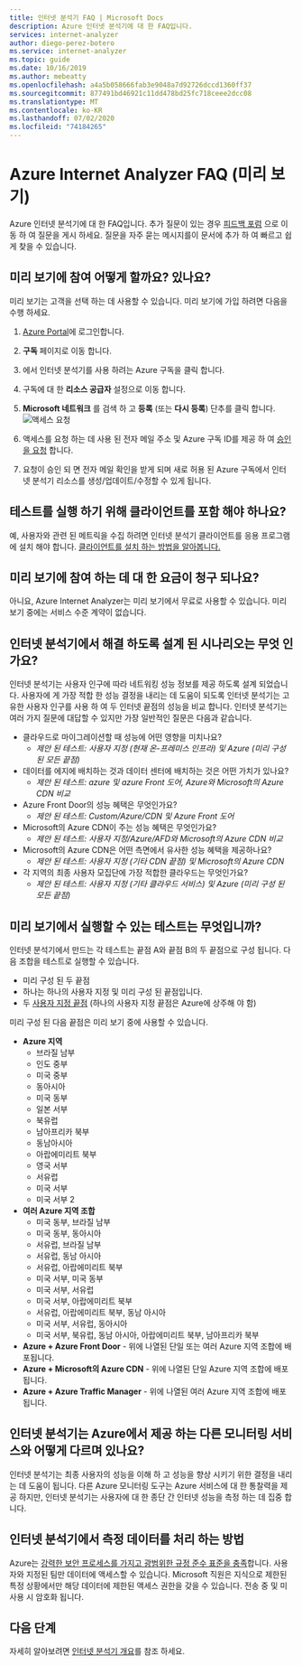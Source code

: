 ```yaml
---
title: 인터넷 분석기 FAQ | Microsoft Docs
description: Azure 인터넷 분석기에 대 한 FAQ입니다.
services: internet-analyzer
author: diego-perez-botero
ms.service: internet-analyzer
ms.topic: guide
ms.date: 10/16/2019
ms.author: mebeatty
ms.openlocfilehash: a4a5b058666fab3e9048a7d92726dccd1360ff37
ms.sourcegitcommit: 877491bd46921c11dd478bd25fc718ceee2dcc08
ms.translationtype: MT
ms.contentlocale: ko-KR
ms.lasthandoff: 07/02/2020
ms.locfileid: "74184265"
---
```

# <a name="azure-internet-analyzer-faq-preview"></a>Azure Internet Analyzer FAQ (미리 보기)

Azure 인터넷 분석기에 대 한 FAQ입니다. 추가 질문이 있는 경우 [피드백 포럼](https://aka.ms/internetAnalyzerFeedbackForum) 으로 이동 하 여 질문을 게시 하세요. 질문을 자주 묻는 메시지를이 문서에 추가 하 여 빠르고 쉽게 찾을 수 있습니다.

## <a name="how-do-i-participate-in-the-preview"></a>미리 보기에 참여 어떻게 할까요? 있나요?

미리 보기는 고객을 선택 하는 데 사용할 수 있습니다. 미리 보기에 가입 하려면 다음을 수행 하세요.

1. [Azure Portal](https://ms.portal.azure.com)에 로그인합니다.
2. **구독** 페이지로 이동 합니다.
3. 에서 인터넷 분석기를 사용 하려는 Azure 구독을 클릭 합니다.
4. 구독에 대 한 **리소스 공급자** 설정으로 이동 합니다.
5. **Microsoft 네트워크** 를 검색 하 고 **등록** (또는 **다시 등록**) 단추를 클릭 합니다.
![액세스 요청](./media/ia-faq/request-preview-access.png)

6. 액세스를 요청 하는 데 사용 된 전자 메일 주소 및 Azure 구독 ID를 제공 하 여 [승인을 요청](https://aka.ms/internetAnalyzerContact) 합니다.
7. 요청이 승인 되 면 전자 메일 확인을 받게 되며 새로 허용 된 Azure 구독에서 인터넷 분석기 리소스를 생성/업데이트/수정할 수 있게 됩니다.

## <a name="do-i-need-to-embed-the-client-to-run-a-test"></a>테스트를 실행 하기 위해 클라이언트를 포함 해야 하나요?

예, 사용자와 관련 된 메트릭을 수집 하려면 인터넷 분석기 클라이언트를 응용 프로그램에 설치 해야 합니다. [클라이언트를 설치 하는 방법을 알아봅니다.](internet-analyzer-embed-client.md) 

## <a name="do-i-get-billed-for-participating-in-the-preview"></a>미리 보기에 참여 하는 데 대 한 요금이 청구 되나요?
아니요, Azure Internet Analyzer는 미리 보기에서 무료로 사용할 수 있습니다. 미리 보기 중에는 서비스 수준 계약이 없습니다.

## <a name="what-scenarios-is-internet-analyzer-designed-to-address"></a>인터넷 분석기에서 해결 하도록 설계 된 시나리오는 무엇 인가요?

인터넷 분석기는 사용자 인구에 따라 네트워킹 성능 정보를 제공 하도록 설계 되었습니다. 사용자에 게 가장 적합 한 성능 결정을 내리는 데 도움이 되도록 인터넷 분석기는 고유한 사용자 인구를 사용 하 여 두 인터넷 끝점의 성능을 비교 합니다. 인터넷 분석기는 여러 가지 질문에 대답할 수 있지만 가장 일반적인 질문은 다음과 같습니다.

* 클라우드로 마이그레이션할 때 성능에 어떤 영향을 미치나요? 
    * *제안 된 테스트: 사용자 지정 (현재 온-프레미스 인프라) 및 Azure (미리 구성 된 모든 끝점)*
* 데이터를 에지에 배치하는 것과 데이터 센터에 배치하는 것은 어떤 가치가 있나요? 
    *  *제안 된 테스트: azure 및 azure Front 도어, Azure와 Microsoft의 Azure CDN 비교*
* Azure Front Door의 성능 혜택은 무엇인가요?
    *  *제안 된 테스트: Custom/Azure/CDN 및 Azure Front 도어*
* Microsoft의 Azure CDN이 주는 성능 혜택은 무엇인가요? 
    *  *제안 된 테스트: 사용자 지정/Azure/AFD와 Microsoft의 Azure CDN 비교*
* Microsoft의 Azure CDN은 어떤 측면에서 유사한 성능 혜택을 제공하나요? 
    *  *제안 된 테스트: 사용자 지정 (기타 CDN 끝점) 및 Microsoft의 Azure CDN*
* 각 지역의 최종 사용자 모집단에 가장 적합한 클라우드는 무엇인가요? 
    *  *제안 된 테스트: 사용자 지정 (기타 클라우드 서비스) 및 Azure (미리 구성 된 모든 끝점)*

## <a name="which-tests-can-i-run-in-preview"></a>미리 보기에서 실행할 수 있는 테스트는 무엇입니까?

인터넷 분석기에서 만드는 각 테스트는 끝점 A와 끝점 B의 두 끝점으로 구성 됩니다. 다음 조합을 테스트로 실행할 수 있습니다.  
* 미리 구성 된 두 끝점
* 하나는 하나의 사용자 지정 및 미리 구성 된 끝점입니다.
* 두 [사용자 지정 끝점](internet-analyzer-custom-endpoint.md) (하나의 사용자 지정 끝점은 Azure에 상주해 야 함)

미리 구성 된 다음 끝점은 미리 보기 중에 사용할 수 있습니다.
* **Azure 지역**
    * 브라질 남부
    * 인도 중부
    * 미국 중부
    * 동아시아
    * 미국 동부
    * 일본 서부
    * 북유럽
    * 남아프리카 북부
    * 동남아시아
    * 아랍에미리트 북부
    * 영국 서부  
    * 서유럽
    * 미국 서부
    * 미국 서부 2
* **여러 Azure 지역 조합**
    * 미국 동부, 브라질 남부
    * 미국 동부, 동아시아
    * 서유럽, 브라질 남부
    * 서유럽, 동남 아시아
    * 서유럽, 아랍에미리트 북부
    * 미국 서부, 미국 동부
    * 미국 서부, 서유럽
    * 미국 서부, 아랍에미리트 북부
    * 서유럽, 아랍에미리트 북부, 동남 아시아
    * 미국 서부, 서유럽, 동아시아
    * 미국 서부, 북유럽, 동남 아시아, 아랍에미리트 북부, 남아프리카 북부 
* **Azure + Azure Front Door** - 위에 나열된 단일 또는 여러 Azure 지역 조합에 배포됩니다.
* **Azure + Microsoft의 Azure CDN** - 위에 나열된 단일 Azure 지역 조합에 배포됩니다.
* **Azure + Azure Traffic Manager** - 위에 나열된 여러 Azure 지역 조합에 배포됩니다.

## <a name="how-is-internet-analyzer-different-from-other-monitoring-services-provided-by-azure"></a>인터넷 분석기는 Azure에서 제공 하는 다른 모니터링 서비스와 어떻게 다르며 있나요?

인터넷 분석기는 최종 사용자의 성능을 이해 하 고 성능을 향상 시키기 위한 결정을 내리는 데 도움이 됩니다. 다른 Azure 모니터링 도구는 Azure 서비스에 대 한 통찰력을 제공 하지만, 인터넷 분석기는 사용자에 대 한 종단 간 인터넷 성능을 측정 하는 데 집중 합니다.

## <a name="how-is-measurement-data-handled-by-internet-analyzer"></a>인터넷 분석기에서 측정 데이터를 처리 하는 방법

Azure는 [강력한 보안 프로세스를 가지고 광범위한 규정 준수 표준을 충족](https://azure.microsoft.com/support/trust-center/)합니다. 사용자와 지정된 팀만 데이터에 액세스할 수 있습니다. Microsoft 직원은 지식으로 제한된 특정 상황에서만 해당 데이터에 제한된 액세스 권한을 갖을 수 있습니다. 전송 중 및 미사용 시 암호화 됩니다.

## <a name="next-steps"></a>다음 단계

자세히 알아보려면 [인터넷 분석기 개요](internet-analyzer-overview.md)를 참조 하세요.

